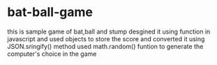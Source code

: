 # bat-ball-game
this is sample game of bat,ball and stump 
desgined it using function in javascript 
and used objects to store the score and converted it using JSON.sringify() method
used math.random() funtion to generate the computer's choice in the game

